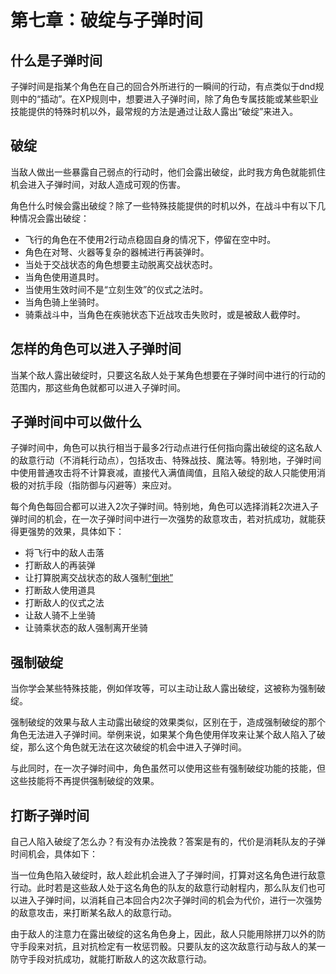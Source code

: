 # 第七章：破绽与子弹时间

## 什么是子弹时间

子弹时间是指某个角色在自己的回合外所进行的一瞬间的行动，有点类似于dnd规则中的“插动”。在XP规则中，想要进入子弹时间，除了角色专属技能或某些职业技能提供的特殊时机以外，最常规的方法是通过让敌人露出“破绽”来进入。

## 破绽

当敌人做出一些暴露自己弱点的行动时，他们会露出破绽，此时我方角色就能抓住机会进入子弹时间，对敌人造成可观的伤害。

角色什么时候会露出破绽？除了一些特殊技能提供的时机以外，在战斗中有以下几种情况会露出破绽：

* 飞行的角色在不使用2行动点稳固自身的情况下，停留在空中时。
* 角色在对弩、火器等复杂的器械进行再装弹时。
* 当处于交战状态的角色想要主动脱离交战状态时。
* 当角色使用道具时。
* 当使用生效时间不是“立刻生效”的仪式之法时。
* 当角色骑上坐骑时。
* 骑乘战斗中，当角色在疾驰状态下近战攻击失败时，或是被敌人截停时。

## 怎样的角色可以进入子弹时间

当某个敌人露出破绽时，只要这名敌人处于某角色想要在子弹时间中进行的行动的范围内，那这些角色就都可以进入子弹时间。

## 子弹时间中可以做什么

子弹时间中，角色可以执行相当于最多2行动点进行任何指向露出破绽的这名敌人的敌意行动（不消耗行动点），包括攻击、特殊战技、魔法等。特别地，子弹时间中使用普通攻击将不计算衰减，直接代入满值阈值，且陷入破绽的敌人只能使用消极的对抗手段（指防御与闪避等）来应对。

每个角色每回合都可以进入2次子弹时间。特别地，角色可以选择消耗2次进入子弹时间的机会，在一次子弹时间中进行一次强势的敌意攻击，若对抗成功，就能获得更强势的效果，具体如下：

* 将飞行中的敌人击落
* 打断敌人的再装弹
* 让打算脱离交战状态的敌人强制<a href="../../../data/status/normal/#倒地" target="_blank">“倒地”</a>
* 打断敌人使用道具
* 打断敌人的仪式之法
* 让敌人骑不上坐骑
* 让骑乘状态的敌人强制离开坐骑

## 强制破绽

当你学会某些特殊技能，例如佯攻等，可以主动让敌人露出破绽，这被称为强制破绽。

强制破绽的效果与敌人主动露出破绽的效果类似，区别在于，造成强制破绽的那个角色无法进入子弹时间。举例来说，如果某个角色使用佯攻来让某个敌人陷入了破绽，那么这个角色就无法在这次破绽的机会中进入子弹时间。

与此同时，在一次子弹时间中，角色虽然可以使用这些有强制破绽功能的技能，但这些技能将不再提供强制破绽的效果。

## 打断子弹时间

自己人陷入破绽了怎么办？有没有办法挽救？答案是有的，代价是消耗队友的子弹时间机会，具体如下：

当一位角色陷入破绽时，敌人趁此机会进入了子弹时间，打算对这名角色进行敌意行动。此时若是这些敌人处于这名角色的队友的敌意行动射程内，那么队友们也可以进入子弹时间，以消耗自己本回合内2次子弹时间的机会为代价，进行一次强势的敌意攻击，来打断某名敌人的敌意行动。

由于敌人的注意力在露出破绽的这名角色身上，因此，敌人只能用除拼刀以外的防守手段来对抗，且对抗检定有一枚惩罚骰。只要队友的这次敌意行动与敌人的某一防守手段对抗成功，就能打断敌人的这次敌意行动。
